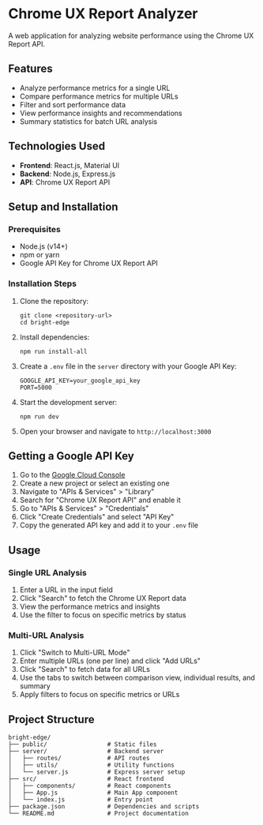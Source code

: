 # Chrome UX Report Analyzer

A web application for analyzing website performance using the Chrome UX Report API.

## Features

- Analyze performance metrics for a single URL
- Compare performance metrics for multiple URLs
- Filter and sort performance data
- View performance insights and recommendations
- Summary statistics for batch URL analysis

## Technologies Used

- **Frontend**: React.js, Material UI
- **Backend**: Node.js, Express.js
- **API**: Chrome UX Report API

## Setup and Installation

### Prerequisites

- Node.js (v14+)
- npm or yarn
- Google API Key for Chrome UX Report API

### Installation Steps

1. Clone the repository:
   ```
   git clone <repository-url>
   cd bright-edge
   ```

2. Install dependencies:
   ```
   npm run install-all
   ```

3. Create a `.env` file in the `server` directory with your Google API Key:
   ```
   GOOGLE_API_KEY=your_google_api_key
   PORT=5000
   ```

4. Start the development server:
   ```
   npm run dev
   ```

5. Open your browser and navigate to `http://localhost:3000`

## Getting a Google API Key

1. Go to the [Google Cloud Console](https://console.cloud.google.com/)
2. Create a new project or select an existing one
3. Navigate to "APIs & Services" > "Library"
4. Search for "Chrome UX Report API" and enable it
5. Go to "APIs & Services" > "Credentials"
6. Click "Create Credentials" and select "API Key"
7. Copy the generated API key and add it to your `.env` file

## Usage

### Single URL Analysis

1. Enter a URL in the input field
2. Click "Search" to fetch the Chrome UX Report data
3. View the performance metrics and insights
4. Use the filter to focus on specific metrics by status

### Multi-URL Analysis

1. Click "Switch to Multi-URL Mode"
2. Enter multiple URLs (one per line) and click "Add URLs"
3. Click "Search" to fetch data for all URLs
4. Use the tabs to switch between comparison view, individual results, and summary
5. Apply filters to focus on specific metrics or URLs

## Project Structure

```
bright-edge/
├── public/                 # Static files
├── server/                 # Backend server
│   ├── routes/             # API routes
│   ├── utils/              # Utility functions
│   └── server.js           # Express server setup
├── src/                    # React frontend
│   ├── components/         # React components
│   ├── App.js              # Main App component
│   └── index.js            # Entry point
├── package.json            # Dependencies and scripts
└── README.md               # Project documentation
```